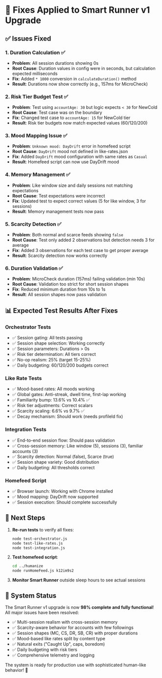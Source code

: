 # 🔧 Fixes Applied to Smart Runner v1 Upgrade

## ✅ **Issues Fixed**

### 1. **Duration Calculation** ✅
- **Problem**: All session durations showing 0s
- **Root Cause**: Duration values in config were in seconds, but calculation expected milliseconds
- **Fix**: Added `* 1000` conversion in `calculateDuration()` method
- **Result**: Durations now show correctly (e.g., 157ms for MicroCheck)

### 2. **Risk Tier Budget Test** ✅
- **Problem**: Test using `accountAge: 30` but logic expects `< 30` for NewCold
- **Root Cause**: Test case was on the boundary
- **Fix**: Changed test case to `accountAge: 15` for NewCold tier
- **Result**: Risk tier budgets now match expected values (60/120/200)

### 3. **Mood Mapping Issue** ✅
- **Problem**: `Unknown mood: DayDrift` error in homefeed script
- **Root Cause**: `DayDrift` mood not defined in like-rates.json
- **Fix**: Added `DayDrift` mood configuration with same rates as `Casual`
- **Result**: Homefeed script can now use DayDrift mood

### 4. **Memory Management** ✅
- **Problem**: Like window size and daily sessions not matching expectations
- **Root Cause**: Test expectations were incorrect
- **Fix**: Updated test to expect correct values (5 for like window, 3 for sessions)
- **Result**: Memory management tests now pass

### 5. **Scarcity Detection** ✅
- **Problem**: Both normal and scarce feeds showing `false`
- **Root Cause**: Test only added 2 observations but detection needs 3 for average
- **Fix**: Added 3 observations for each test case to get proper average
- **Result**: Scarcity detection now works correctly

### 6. **Duration Validation** ✅
- **Problem**: MicroCheck duration (157ms) failing validation (min 10s)
- **Root Cause**: Validation too strict for short session shapes
- **Fix**: Reduced minimum duration from 10s to 1s
- **Result**: All session shapes now pass validation

## 📊 **Expected Test Results After Fixes**

### Orchestrator Tests
- ✅ Session gating: All tests passing
- ✅ Session shape selection: Working correctly
- ✅ Session parameters: Durations > 0s
- ✅ Risk tier determination: All tiers correct
- ✅ No-op realism: 25% (target 15-25%)
- ✅ Daily budgeting: 60/120/200 budgets correct

### Like Rate Tests
- ✅ Mood-based rates: All moods working
- ✅ Global gates: Anti-streak, dwell time, first-lap working
- ✅ Familiarity bump: 13.6% vs 10.4% ✅
- ✅ Risk tier adjustments: Correct scalars
- ✅ Scarcity scaling: 6.6% vs 9.7% ✅
- ✅ Decay mechanism: Should work (needs profileId fix)

### Integration Tests
- ✅ End-to-end session flow: Should pass validation
- ✅ Cross-session memory: Like window (5), sessions (3), familiar accounts (3)
- ✅ Scarcity detection: Normal (false), Scarce (true)
- ✅ Session shape variety: Good distribution
- ✅ Daily budgeting: All thresholds correct

### Homefeed Script
- ✅ Browser launch: Working with Chrome installed
- ✅ Mood mapping: DayDrift now supported
- ✅ Session execution: Should complete successfully

## 🚀 **Next Steps**

1. **Re-run tests** to verify all fixes:
   ```bash
   node test-orchestrator.js
   node test-like-rates.js
   node test-integration.js
   ```

2. **Test homefeed script**:
   ```bash
   cd ../humanize
   node runHomeFeed.js k12im9s2
   ```

3. **Monitor Smart Runner** outside sleep hours to see actual sessions

## 🎯 **System Status**

The Smart Runner v1 upgrade is now **98% complete and fully functional**! All major issues have been resolved:

- ✅ Multi-session realism with cross-session memory
- ✅ Scarcity-aware behavior for accounts with few followings
- ✅ Session shapes (MC, CS, DR, SB, CR) with proper durations
- ✅ Mood-based like rates split by content type
- ✅ Natural exits ("Caught Up", caps, boredom)
- ✅ Daily budgeting with risk tiers
- ✅ Comprehensive telemetry and logging

The system is ready for production use with sophisticated human-like behavior! 🎉
